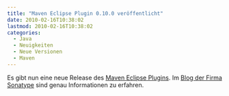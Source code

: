 ```yaml
---
title: "Maven Eclipse Plugin 0.10.0 veröffentlicht"
date: 2010-02-16T10:38:02
lastmod: 2010-02-16T10:38:02
categories:
  - Java
  - Neuigkeiten
  - Neue Versionen
  - Maven
---
```

Es gibt nun eine neue Release des <a href="http://m2eclipse.sonatype.org/installing-m2eclipse.html">Maven Eclipse Plugins</a>. Im <a href="http://www.sonatype.com/people/2010/02/now-available-m2eclipse-0-10-0/">Blog der Firma Sonatype</a> sind genau Informationen zu erfahren.
